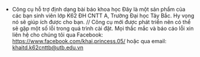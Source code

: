 * Công cụ hỗ trợ định dạng bài báo khoa học
  Đây là một sản phẩm của các bạn sinh viên lớp K62 ĐH CNTT A, Trường Đại học Tây Bắc. Hy vọng nó sẽ giúp ích được cho bạn.
  // Công cụ mới được phát triển nên có thể sẽ gặp một số lỗi trong quá trình cài đặt. Mọi thắc mắc và báo cáo lỗi xin liên hệ cho chúng tôi qua Facebook: https://www.facebook.com/khai.princess.05/ hoặc qua email: khaitd.k62cnttb@utb.edu.vn
